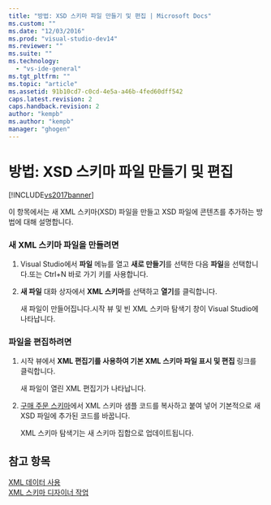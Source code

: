 ```yaml
---
title: "방법: XSD 스키마 파일 만들기 및 편집 | Microsoft Docs"
ms.custom: ""
ms.date: "12/03/2016"
ms.prod: "visual-studio-dev14"
ms.reviewer: ""
ms.suite: ""
ms.technology: 
  - "vs-ide-general"
ms.tgt_pltfrm: ""
ms.topic: "article"
ms.assetid: 91b10cd7-c0cd-4e5a-a46b-4fed60dff542
caps.latest.revision: 2
caps.handback.revision: 2
author: "kempb"
ms.author: "kempb"
manager: "ghogen"
---
```

# 방법: XSD 스키마 파일 만들기 및 편집
[!INCLUDE[vs2017banner](../code-quality/includes/vs2017banner.md)]

이 항목에서는 새 XML 스키마\(XSD\) 파일을 만들고 XSD 파일에 콘텐츠를 추가하는 방법에 대해 설명합니다.  
  
### 새 XML 스키마 파일을 만들려면  
  
1.  Visual Studio에서 **파일** 메뉴를 열고 **새로 만들기**를 선택한 다음 **파일**을 선택합니다.또는 Ctrl\+N 바로 가기 키를 사용합니다.  
  
2.  **새 파일** 대화 상자에서 **XML 스키마**를 선택하고 **열기**를 클릭합니다.  
  
     새 파일이 만들어집니다.시작 뷰 및 빈 XML 스키마 탐색기 창이 Visual Studio에 나타납니다.  
  
### 파일을 편집하려면  
  
1.  시작 뷰에서 **XML 편집기를 사용하여 기본 XML 스키마 파일 표시 및 편집** 링크를 클릭합니다.  
  
     새 파일이 열린 XML 편집기가 나타납니다.  
  
2.  [구매 주문 스키마](../xml-tools/sample-xsd-file-simple-schema.md)에서 XML 스키마 샘플 코드를 복사하고 붙여 넣어 기본적으로 새 XSD 파일에 추가된 코드를 바꿉니다.  
  
     XML 스키마 탐색기는 새 스키마 집합으로 업데이트됩니다.  
  
## 참고 항목  
 [XML 데이터 사용](../xml-tools/working-with-xml-data.md)   
 [XML 스키마 디자이너 작업](../xml-tools/xml-schema-designer-tasks.md)